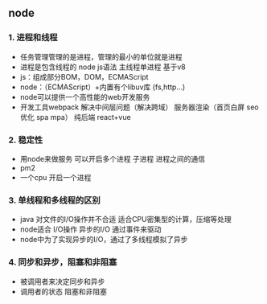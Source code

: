 ## node

### 1.	进程和线程

+ 任务管理管理的是进程，管理的最小的单位就是进程
+ 进程是包含线程的 node js语法 主线程单进程  基于v8
+ js：组成部分BOM，DOM，ECMAScript
+ node：（ECMAScript）+内置有个libuv库 (fs,http...)
+ node可以提供一个高性能的web开发服务
+ 开发工具webpack  解决中间层问题（解决跨域） 服务器渲染（首页白屏  seo优化  spa  mpa）  纯后端  react+vue  

### 2.    稳定性

+ 用node来做服务 可以开启多个进程  子进程  进程之间的通信
+ pm2
+ 一个cpu 开启一个进程

### 3.    单线程和多线程的区别

+ java 对文件的I/O操作并不合适  适合CPU密集型的计算，压缩等处理
+ node适合 I/O操作  异步的I/O 通过事件来驱动
+ node中为了实现异步的I/O，通过了多线程模拟了异步

### 4.    同步和异步，阻塞和非阻塞

+ 被调用者来决定同步和异步
+ 调用者的状态  阻塞和非阻塞


